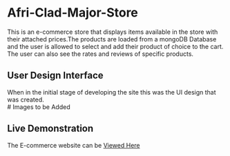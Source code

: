 # Afri-Clad-Major-Store
This is an e-commerce store that displays items available in the store with their attached prices.The products are loaded from a mongoDB Database and the user is allowed to select and add their product of choice to the cart. The user can also see the rates and reviews of specific products.

## User Design Interface
When in the initial stage of developing the site this was the UI design that was created.<br>
                  # Images to be Added

## Live Demonstration
The E-commerce website can be <a href = "https://phyleria.github.io/"> Viewed Here</a>
                  
